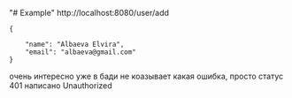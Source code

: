 "# Example" 
http://localhost:8080/user/add

    {

        "name": "Albaeva Elvira",
        "email": "albaeva@gmail.com"
    }

очень интересно уже в бади не коазывает какая ошибка, просто статус  401 написано  Unauthorized